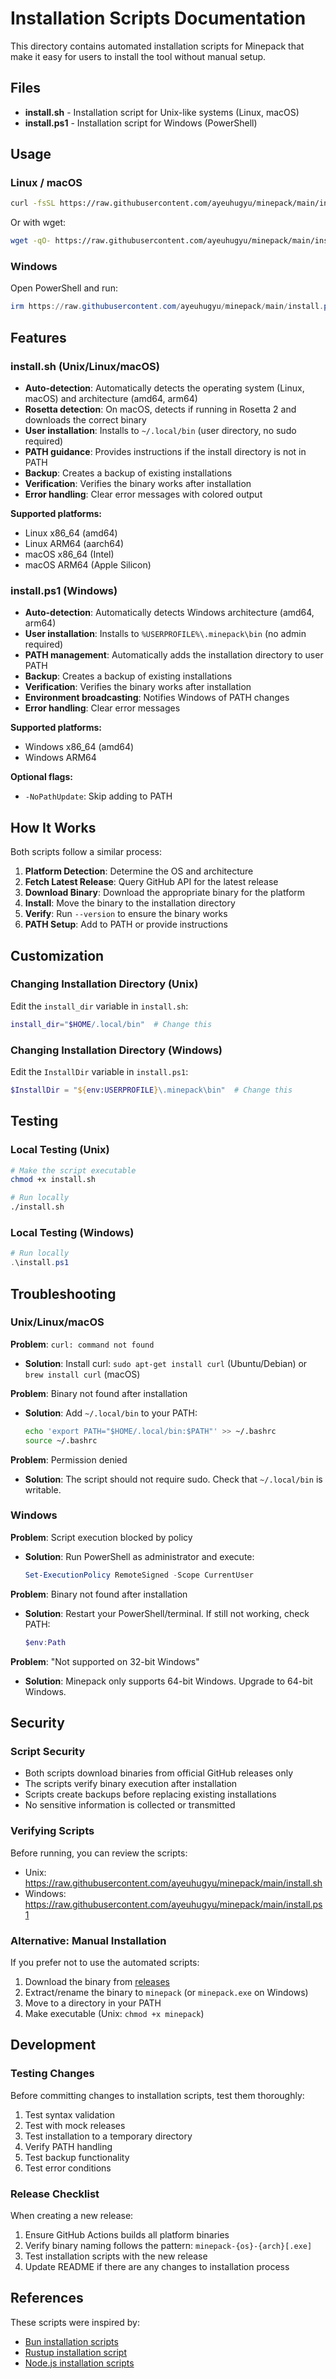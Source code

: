 # Installation Scripts Documentation

This directory contains automated installation scripts for Minepack that make it easy for users to install the tool without manual setup.

## Files

- **install.sh** - Installation script for Unix-like systems (Linux, macOS)
- **install.ps1** - Installation script for Windows (PowerShell)

## Usage

### Linux / macOS

```bash
curl -fsSL https://raw.githubusercontent.com/ayeuhugyu/minepack/main/install.sh | bash
```

Or with wget:

```bash
wget -qO- https://raw.githubusercontent.com/ayeuhugyu/minepack/main/install.sh | bash
```

### Windows

Open PowerShell and run:

```powershell
irm https://raw.githubusercontent.com/ayeuhugyu/minepack/main/install.ps1 | iex
```

## Features

### install.sh (Unix/Linux/macOS)

- **Auto-detection**: Automatically detects the operating system (Linux, macOS) and architecture (amd64, arm64)
- **Rosetta detection**: On macOS, detects if running in Rosetta 2 and downloads the correct binary
- **User installation**: Installs to `~/.local/bin` (user directory, no sudo required)
- **PATH guidance**: Provides instructions if the install directory is not in PATH
- **Backup**: Creates a backup of existing installations
- **Verification**: Verifies the binary works after installation
- **Error handling**: Clear error messages with colored output

**Supported platforms:**
- Linux x86_64 (amd64)
- Linux ARM64 (aarch64)
- macOS x86_64 (Intel)
- macOS ARM64 (Apple Silicon)

### install.ps1 (Windows)

- **Auto-detection**: Automatically detects Windows architecture (amd64, arm64)
- **User installation**: Installs to `%USERPROFILE%\.minepack\bin` (no admin required)
- **PATH management**: Automatically adds the installation directory to user PATH
- **Backup**: Creates a backup of existing installations
- **Verification**: Verifies the binary works after installation
- **Environment broadcasting**: Notifies Windows of PATH changes
- **Error handling**: Clear error messages

**Supported platforms:**
- Windows x86_64 (amd64)
- Windows ARM64

**Optional flags:**
- `-NoPathUpdate`: Skip adding to PATH

## How It Works

Both scripts follow a similar process:

1. **Platform Detection**: Determine the OS and architecture
2. **Fetch Latest Release**: Query GitHub API for the latest release
3. **Download Binary**: Download the appropriate binary for the platform
4. **Install**: Move the binary to the installation directory
5. **Verify**: Run `--version` to ensure the binary works
6. **PATH Setup**: Add to PATH or provide instructions

## Customization

### Changing Installation Directory (Unix)

Edit the `install_dir` variable in `install.sh`:

```bash
install_dir="$HOME/.local/bin"  # Change this
```

### Changing Installation Directory (Windows)

Edit the `InstallDir` variable in `install.ps1`:

```powershell
$InstallDir = "${env:USERPROFILE}\.minepack\bin"  # Change this
```

## Testing

### Local Testing (Unix)

```bash
# Make the script executable
chmod +x install.sh

# Run locally
./install.sh
```

### Local Testing (Windows)

```powershell
# Run locally
.\install.ps1
```

## Troubleshooting

### Unix/Linux/macOS

**Problem**: `curl: command not found`
- **Solution**: Install curl: `sudo apt-get install curl` (Ubuntu/Debian) or `brew install curl` (macOS)

**Problem**: Binary not found after installation
- **Solution**: Add `~/.local/bin` to your PATH:
  ```bash
  echo 'export PATH="$HOME/.local/bin:$PATH"' >> ~/.bashrc
  source ~/.bashrc
  ```

**Problem**: Permission denied
- **Solution**: The script should not require sudo. Check that `~/.local/bin` is writable.

### Windows

**Problem**: Script execution blocked by policy
- **Solution**: Run PowerShell as administrator and execute:
  ```powershell
  Set-ExecutionPolicy RemoteSigned -Scope CurrentUser
  ```

**Problem**: Binary not found after installation
- **Solution**: Restart your PowerShell/terminal. If still not working, check PATH:
  ```powershell
  $env:Path
  ```

**Problem**: "Not supported on 32-bit Windows"
- **Solution**: Minepack only supports 64-bit Windows. Upgrade to 64-bit Windows.

## Security

### Script Security

- Both scripts download binaries from official GitHub releases only
- The scripts verify binary execution after installation
- Scripts create backups before replacing existing installations
- No sensitive information is collected or transmitted

### Verifying Scripts

Before running, you can review the scripts:

- Unix: https://raw.githubusercontent.com/ayeuhugyu/minepack/main/install.sh
- Windows: https://raw.githubusercontent.com/ayeuhugyu/minepack/main/install.ps1

### Alternative: Manual Installation

If you prefer not to use the automated scripts:

1. Download the binary from [releases](https://github.com/ayeuhugyu/minepack/releases)
2. Extract/rename the binary to `minepack` (or `minepack.exe` on Windows)
3. Move to a directory in your PATH
4. Make executable (Unix: `chmod +x minepack`)

## Development

### Testing Changes

Before committing changes to installation scripts, test them thoroughly:

1. Test syntax validation
2. Test with mock releases
3. Test installation to a temporary directory
4. Verify PATH handling
5. Test backup functionality
6. Test error conditions

### Release Checklist

When creating a new release:

1. Ensure GitHub Actions builds all platform binaries
2. Verify binary naming follows the pattern: `minepack-{os}-{arch}[.exe]`
3. Test installation scripts with the new release
4. Update README if there are any changes to installation process

## References

These scripts were inspired by:
- [Bun installation scripts](https://bun.sh)
- [Rustup installation script](https://rustup.rs)
- [Node.js installation scripts](https://nodejs.org)
